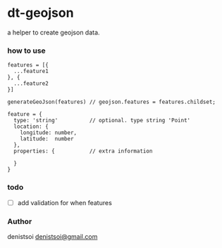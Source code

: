 # dt-geojson

a helper to create geojson data.

### how to use

    features = [{
      ...feature1
    }, {
      ...feature2
    }]

    generateGeoJson(features) // geojson.features = features.childset;

    feature = {
      type: 'string'          // optional. type string 'Point'
      location: {
        longitude: number, 
        latitude:  number
      },
      properties: {           // extra information
        
      }
    }


### todo

- [ ] add validation for when features 

### Author   
denistsoi <denistsoi@gmail.com>